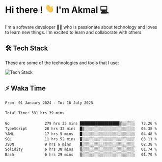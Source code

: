 # Hi there ! <img src="https://github.com/ABSphreak/ABSphreak/blob/master/gifs/Hi.gif" width="30"> I'm Akmal  💻

I'm a software developer 👨‍💻 who is passionate about technology and loves to learn new things. I'm excited to learn and collaborate with others

## 🛠️ Tech Stack

These are some of the technologies and tools that I use:

![Tech Stack](https://skillicons.dev/icons?i=typescript,nodejs,javascript,express,nest,sequelize,go,rabbitmq,python,solidity,react,vue,next,nuxtjs,webpack,vite,tailwindcss,bootstrap,css,scss,html,vercel,firebase,heroku,netlify,docker,postgresql,mongodb,redis,mysql,graphql,git,github,gitlab,vscode,figma,postman,pytorch,tensorflow,bash)

## ⚡ Waka Time
<!--START_SECTION:waka-->

```txt
From: 01 January 2024 - To: 16 July 2025

Total Time: 381 hrs 39 mins

Go                279 hrs 35 mins ██████████████████▒░░░░░░   73.26 %
TypeScript        20 hrs 32 mins  █▒░░░░░░░░░░░░░░░░░░░░░░░   05.38 %
YAML              17 hrs 5 mins   █░░░░░░░░░░░░░░░░░░░░░░░░   04.48 %
SQL               11 hrs 52 mins  ▓░░░░░░░░░░░░░░░░░░░░░░░░   03.11 %
JSON              9 hrs 6 mins    ▓░░░░░░░░░░░░░░░░░░░░░░░░   02.38 %
Solidity          6 hrs 38 mins   ▒░░░░░░░░░░░░░░░░░░░░░░░░   01.74 %
Bash              6 hrs 29 mins   ▒░░░░░░░░░░░░░░░░░░░░░░░░   01.70 %
```

<!--END_SECTION:waka-->


